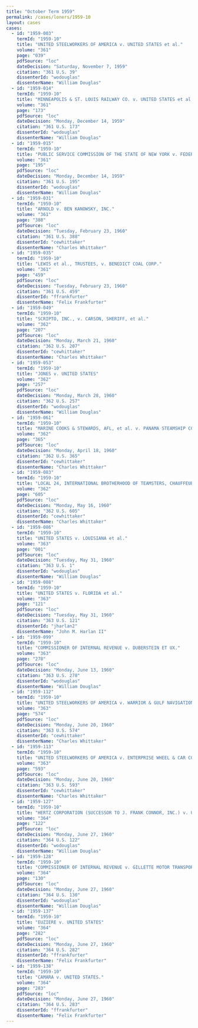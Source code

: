 ```yaml
---
title: "October Term 1959"
permalink: /cases/loners/1959-10
layout: cases
cases:
  - id: "1959-003"
    termId: "1959-10"
    title: "UNITED STEELWORKERS OF AMERICA v. UNITED STATES et al."
    volume: "361"
    page: "039"
    pdfSource: "loc"
    dateDecision: "Saturday, November 7, 1959"
    citation: "361 U.S. 39"
    dissenterId: "wodouglas"
    dissenterName: "William Douglas"
  - id: "1959-014"
    termId: "1959-10"
    title: "MINNEAPOLIS & ST. LOUIS RAILWAY CO. v. UNITED STATES et al."
    volume: "361"
    page: "173"
    pdfSource: "loc"
    dateDecision: "Monday, December 14, 1959"
    citation: "361 U.S. 173"
    dissenterId: "wodouglas"
    dissenterName: "William Douglas"
  - id: "1959-015"
    termId: "1959-10"
    title: "PUBLIC SERVICE COMMISSION OF THE STATE OF NEW YORK v. FEDERAL POWER COMMISSION et al."
    volume: "361"
    page: "195"
    pdfSource: "loc"
    dateDecision: "Monday, December 14, 1959"
    citation: "361 U.S. 195"
    dissenterId: "wodouglas"
    dissenterName: "William Douglas"
  - id: "1959-031"
    termId: "1959-10"
    title: "ARNOLD v. BEN KANOWSKY, INC."
    volume: "361"
    page: "388"
    pdfSource: "loc"
    dateDecision: "Tuesday, February 23, 1960"
    citation: "361 U.S. 388"
    dissenterId: "cewhittaker"
    dissenterName: "Charles Whittaker"
  - id: "1959-035"
    termId: "1959-10"
    title: "LEWIS et al., TRUSTEES, v. BENEDICT COAL CORP."
    volume: "361"
    page: "459"
    pdfSource: "loc"
    dateDecision: "Tuesday, February 23, 1960"
    citation: "361 U.S. 459"
    dissenterId: "ffrankfurter"
    dissenterName: "Felix Frankfurter"
  - id: "1959-049"
    termId: "1959-10"
    title: "SCRIPTO, INC., v. CARSON, SHERIFF, et al."
    volume: "362"
    page: "207"
    pdfSource: "loc"
    dateDecision: "Monday, March 21, 1960"
    citation: "362 U.S. 207"
    dissenterId: "cewhittaker"
    dissenterName: "Charles Whittaker"
  - id: "1959-053"
    termId: "1959-10"
    title: "JONES v. UNITED STATES"
    volume: "362"
    page: "257"
    pdfSource: "loc"
    dateDecision: "Monday, March 28, 1960"
    citation: "362 U.S. 257"
    dissenterId: "wodouglas"
    dissenterName: "William Douglas"
  - id: "1959-061"
    termId: "1959-10"
    title: "MARINE COOKS & STEWARDS, AFL, et al. v. PANAMA STEAMSHIP CO., LTD., et al."
    volume: "362"
    page: "365"
    pdfSource: "loc"
    dateDecision: "Monday, April 18, 1960"
    citation: "362 U.S. 365"
    dissenterId: "cewhittaker"
    dissenterName: "Charles Whittaker"
  - id: "1959-083"
    termId: "1959-10"
    title: "LOCAL 24, INTERNATIONAL BROTHERHOOD OF TEAMSTERS, CHAUFFEURS, WAREHOUSEMEN & HELPERS OF AMERICA, AFL-CIO, et al. v. OLIVER et al."
    volume: "362"
    page: "605"
    pdfSource: "loc"
    dateDecision: "Monday, May 16, 1960"
    citation: "362 U.S. 605"
    dissenterId: "cewhittaker"
    dissenterName: "Charles Whittaker"
  - id: "1959-086"
    termId: "1959-10"
    title: "UNITED STATES v. LOUISIANA et al."
    volume: "363"
    page: "001"
    pdfSource: "loc"
    dateDecision: "Tuesday, May 31, 1960"
    citation: "363 U.S. 1"
    dissenterId: "wodouglas"
    dissenterName: "William Douglas"
  - id: "1959-088"
    termId: "1959-10"
    title: "UNITED STATES v. FLORIDA et al."
    volume: "363"
    page: "121"
    pdfSource: "loc"
    dateDecision: "Tuesday, May 31, 1960"
    citation: "363 U.S. 121"
    dissenterId: "jharlan2"
    dissenterName: "John M. Harlan II"
  - id: "1959-099"
    termId: "1959-10"
    title: "COMMISSIONER OF INTERNAL REVENUE v. DUBERSTEIN ET UX."
    volume: "363"
    page: "278"
    pdfSource: "loc"
    dateDecision: "Monday, June 13, 1960"
    citation: "363 U.S. 278"
    dissenterId: "wodouglas"
    dissenterName: "William Douglas"
  - id: "1959-112"
    termId: "1959-10"
    title: "UNITED STEELWORKERS OF AMERICA v. WARRIOR & GULF NAVIGATION CO."
    volume: "363"
    page: "574"
    pdfSource: "loc"
    dateDecision: "Monday, June 20, 1960"
    citation: "363 U.S. 574"
    dissenterId: "cewhittaker"
    dissenterName: "Charles Whittaker"
  - id: "1959-113"
    termId: "1959-10"
    title: "UNITED STEELWORKERS OF AMERICA v. ENTERPRISE WHEEL & CAR CORP."
    volume: "363"
    page: "593"
    pdfSource: "loc"
    dateDecision: "Monday, June 20, 1960"
    citation: "363 U.S. 593"
    dissenterId: "cewhittaker"
    dissenterName: "Charles Whittaker"
  - id: "1959-127"
    termId: "1959-10"
    title: "HERTZ CORPORATION (SUCCESSOR TO J. FRANK CONNOR, INC.) v. UNITED STATES"
    volume: "364"
    page: "122"
    pdfSource: "loc"
    dateDecision: "Monday, June 27, 1960"
    citation: "364 U.S. 122"
    dissenterId: "wodouglas"
    dissenterName: "William Douglas"
  - id: "1959-128"
    termId: "1959-10"
    title: "COMMISSIONER OF INTERNAL REVENUE v. GILLETTE MOTOR TRANSPORT, INC."
    volume: "364"
    page: "130"
    pdfSource: "loc"
    dateDecision: "Monday, June 27, 1960"
    citation: "364 U.S. 130"
    dissenterId: "wodouglas"
    dissenterName: "William Douglas"
  - id: "1959-137"
    termId: "1959-10"
    title: "EUZIERE v. UNITED STATES"
    volume: "364"
    page: "282"
    pdfSource: "loc"
    dateDecision: "Monday, June 27, 1960"
    citation: "364 U.S. 282"
    dissenterId: "ffrankfurter"
    dissenterName: "Felix Frankfurter"
  - id: "1959-138"
    termId: "1959-10"
    title: "CAMARA v. UNITED STATES."
    volume: "364"
    page: "283"
    pdfSource: "loc"
    dateDecision: "Monday, June 27, 1960"
    citation: "364 U.S. 283"
    dissenterId: "ffrankfurter"
    dissenterName: "Felix Frankfurter"
---
```

